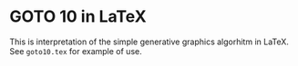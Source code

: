# GOTO 10 in LaTeX

This is interpretation of the simple generative graphics algorhitm in LaTeX.
See `goto10.tex` for example of use.
